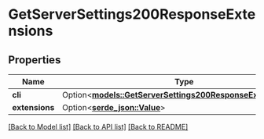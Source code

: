 # GetServerSettings200ResponseExtensions

## Properties

Name | Type | Description | Notes
------------ | ------------- | ------------- | -------------
**cli** | Option<[**models::GetServerSettings200ResponseExtensionsCli**](getServerSettings_200_response_extensions_cli.md)> |  | [optional]
**extensions** | Option<[**serde_json::Value**](.md)> |  | [optional]

[[Back to Model list]](../README.md#documentation-for-models) [[Back to API list]](../README.md#documentation-for-api-endpoints) [[Back to README]](../README.md)


